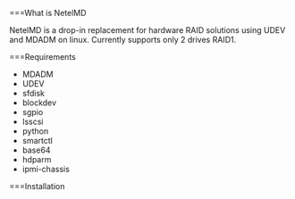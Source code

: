 ===What is NetelMD

NetelMD is a drop-in replacement for hardware RAID solutions using UDEV and MDADM on linux.
Currently supports only 2 drives RAID1.

===Requirements

* MDADM
* UDEV
* sfdisk
* blockdev
* sgpio
* lsscsi
* python
* smartctl
* base64
* hdparm
* ipmi-chassis


===Installation
